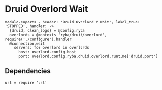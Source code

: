 
# Druid Overlord Wait

    module.exports = header: 'Druid Overlord # Wait', label_true: 'STOPPED', handler: ->
      {druid, clean_logs} = @config.ryba
      overlords = @contexts 'ryba/druid/overlord', require('./configure').handler
      @connection.wait
        servers: for overlord in overlords
          host: overlord.config.host
          port: overlord.config.ryba.druid.overlord.runtime['druid.port']

## Dependencies

    url = require 'url'
